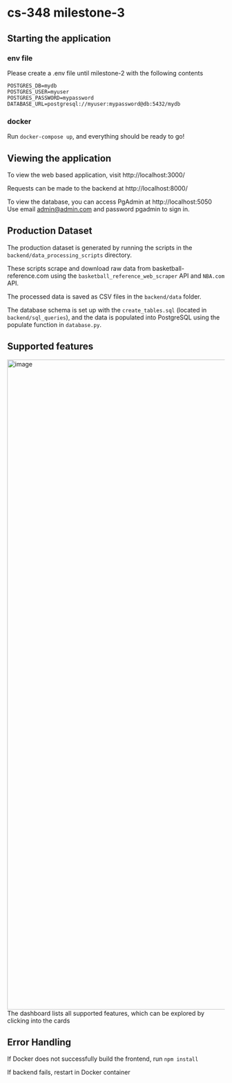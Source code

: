 # cs-348 milestone-3

## Starting the application

### env file
Please create a .env file until milestone-2 with the following contents
```
POSTGRES_DB=mydb
POSTGRES_USER=myuser
POSTGRES_PASSWORD=mypassword
DATABASE_URL=postgresql://myuser:mypassword@db:5432/mydb
```

### docker
Run `docker-compose up`, and everything should be ready to go!

## Viewing the application
To view the web based application, visit http://localhost:3000/

Requests can be made to the backend at http://localhost:8000/

To view the database, you can access PgAdmin at http://localhost:5050
Use email admin@admin.com and password pgadmin to sign in.

## Production Dataset
The production dataset is generated by running the scripts in the `backend/data_processing_scripts` directory. 

These scripts scrape and download raw data from basketball-reference.com using the `basketball_reference_web_scraper` API and `NBA.com` API. 

The processed data is saved as CSV files in the `backend/data` folder. 

The database schema is set up with the `create_tables.sql` (located in `backend/sql_queries`), and the data is populated into PostgreSQL using the populate function in `database.py`.

## Supported features
<img width="1501" alt="image" src="https://github.com/user-attachments/assets/796de4d8-cd63-48a5-959e-c5316b16c715" />
The dashboard lists all supported features, which can be explored by clicking into the cards

## Error Handling
If Docker does not successfully build the frontend, run `npm install`

If backend fails, restart in Docker container
